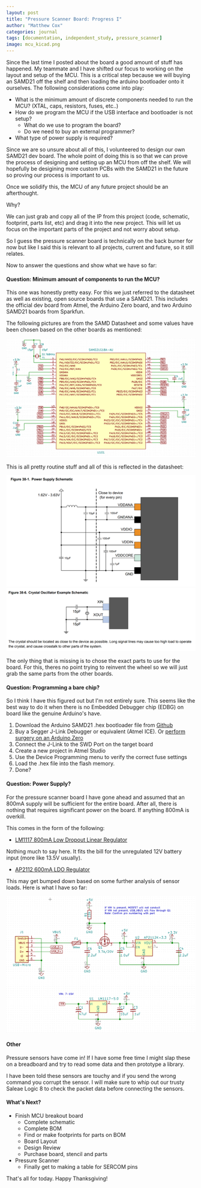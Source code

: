 ```yaml
---
layout: post
title: "Pressure Scanner Board: Progress I"
author: "Matthew Cox"
categories: journal
tags: [documentation, independent_study, pressure_scanner]
image: mcu_kicad.png
---
```


Since the last time I posted about the board a good amount of stuff has happened. My teammate and I have shifted our focus to working on the layout and setup of the MCU. This is a critical step because we will buying an SAMD21 off the shelf and then loading the arduino bootloader onto it ourselves. The following considerations come into play:

- What is the minimum amount of discrete components needed to run the MCU? (XTAL, caps, resistors, fuses, etc..)
- How do we program the MCU if the USB interface and bootloader is not setup?
	- What do we use to program the board?
	- Do we need to buy an external programmer?
- What type of power supply is required?

Since we are so unsure about all of this, I volunteered to design our own SAMD21 dev board. The whole point of doing this is so that we can prove the process of designing and setting up an MCU from off the shelf. We will hopefully be desigining more custom PCBs with the SAMD21 in the future so proving our process is important to us. 

Once we solidify this, the MCU of any future project should be an afterthought.

Why?

We can just grab and copy all of the IP from this project (code, schematic, footprint, parts list, etc) and drag it into the new project. This will let us focus on the important parts of the project and not worry about setup.

So I guess the pressure scanner board is technically on the back burner for now but like I said this is relevant to all projects, current and future, so it still relates.

Now to answer the questions and show what we have so far:

#### Question: Minimum amount of components to run the MCU?

This one was honestly pretty easy. For this we just referred to the datasheet as well as existing, open source boards that use a SAMD21. This includes the official dev board from Atmel, the Arduino Zero board, and two Arduino SAMD21 boards from Sparkfun.

The following pictures are from the SAMD Datasheet and some values have been chosen based on the other boards as mentioned:

![SAMD21_Layout](/assets/img/mcu_kicad.png)

This is all pretty routine stuff and all of this is reflected in the datasheet:

![Decoupling](/assets/img/samd21ps.png)
![Oscillator Layout](/assets/img/samd21crystal.png)

The only thing that is missing is to chose the exact parts to use for the board. For this, theres no point trying to reinvent the wheel so we will just grab the same parts from the other boards.

#### Question: Programming a bare chip?

So I think I have this figured out but I'm not entirely sure. This seems like the best way to do it when there is no Embedded Debugger chip (EDBG) on board like the genuine Arduino's have.

1. Download the Arduino SAMD21 .hex bootloader file from [Github](https://github.com/arduino/ArduinoCore-samd)
2. Buy a Segger J-Link Debugger or equivalent (Atmel ICE). Or [perform surgery on an Arduino Zero](https://www.avdweb.nl/arduino/samd21/samd21-programmer)
3. Connect the J-Link to the SWD Port on the target board
4. Create a new project in Atmel Studio
5. Use the Device Programming menu to verify the correct fuse settings
6. Load the .hex file into the flash memory.
7. Done?

#### Question: Power Supply?

For the pressure scanner board I have gone ahead and assumed that an 800mA supply will be sufficient for the entire board. After all, there is nothing that requires significant power on the board. If anything 800mA is overkill.

This comes in the form of the following:
- [LM1117 800mA Low Dropout Linear Regulator](http://www.ti.com/lit/ds/symlink/lm1117.pdf)

Nothing much to say here. It fits the bill for the unregulated 12V battery input (more like 13.5V usually).

- [AP2112 600mA LDO Regulator](https://www.diodes.com/assets/Datasheets/AP2112.pdf)

This may get bumped down based on some further analysis of sensor loads. Here is what I have so far:

![Power Supply](/assets/img/ps_kicad.png)

#### Other

Pressure sensors have come in! If I have some free time I might slap these on a breadboard and try to read some data and then prototype a library. 

I have been told these sensors are touchy and if you send the wrong command you corrupt the sensor. I will make sure to whip out our trusty Saleae Logic 8 to check the packet data before connecting the sensors.

#### What's Next?

- Finish MCU breakout board
	- Complete schematic
	- Complete BOM
	- Find or make footprints for parts on BOM
	- Board Layout
	- Design Review
	- Purchase board, stencil and parts
- Pressure Scanner
	- Finally get to making a table for SERCOM pins

That's all for today. Happy Thanksgiving!
	





